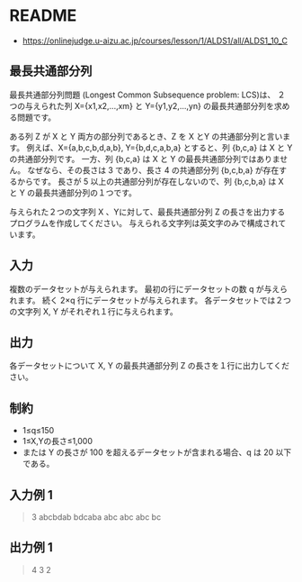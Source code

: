 # README
- <https://onlinejudge.u-aizu.ac.jp/courses/lesson/1/ALDS1/all/ALDS1_10_C>
## 最長共通部分列
最長共通部分列問題 (Longest Common Subsequence problem: LCS)は、
２つの与えられた列 X={x1,x2,...,xm} と Y={y1,y2,...,yn} の最長共通部分列を求める問題です。

ある列 Z が X と Y 両方の部分列であるとき、Z を X とY の共通部分列と言います。
例えば、X={a,b,c,b,d,a,b}, Y={b,d,c,a,b,a} とすると、列 {b,c,a} は X と Y の共通部分列です。
一方、列 {b,c,a} は X と Y の最長共通部分列ではありません。
なぜなら、その長さは 3 であり、長さ 4 の共通部分列 {b,c,b,a} が存在するからです。
長さが 5 以上の共通部分列が存在しないので、列 {b,c,b,a} は X と Y の最長共通部分列の１つです。

与えられた２つの文字列 X 、Yに対して、最長共通部分列 Z の長さを出力するプログラムを作成してください。
与えられる文字列は英文字のみで構成されています。
## 入力
複数のデータセットが与えられます。
最初の行にデータセットの数 q が与えられます。
続く 2×q 行にデータセットが与えられます。
各データセットでは２つの文字列 X, Y がそれぞれ１行に与えられます。
## 出力
各データセットについて X, Y の最長共通部分列 Z の長さを１行に出力してください。
## 制約
- 1≤q≤150
- 1≤X,Yの長さ≤1,000
- または Y の長さが 100 を超えるデータセットが含まれる場合、q は 20 以下である。
## 入力例 1
>3
>abcbdab
>bdcaba
>abc
>abc
>abc
>bc
## 出力例 1
>4
>3
>2
